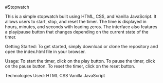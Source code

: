 #Stopwatch

This is a simple stopwatch built using HTML, CSS, and Vanilla JavaScript. It allows users to start, stop, and reset the timer. The time is displayed in hours, minutes, and seconds with leading zeros. The interface also features a play/pause button that changes depending on the current state of the timer.

Getting Started:
To get started, simply download or clone the repository and open the index.html file in your browser.

Usage:
To start the timer, click on the play button. To pause the timer, click on the pause button. To reset the timer, click on the reset button.

Technologies Used:
HTML
CSS
Vanilla JavaScript
